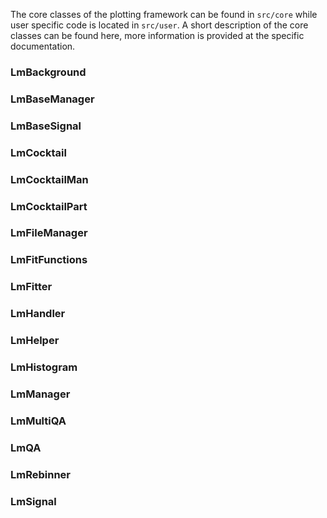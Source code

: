 The core classes of the plotting framework can be found in `src/core` while user specific code is located in `src/user`.
A short description of the core classes can be found here, more information is provided at the specific documentation.

### LmBackground

### LmBaseManager

### LmBaseSignal

### LmCocktail

### LmCocktailMan

### LmCocktailPart

### LmFileManager

### LmFitFunctions

### LmFitter

### LmHandler

### LmHelper

### LmHistogram

### LmManager

### LmMultiQA

### LmQA

### LmRebinner

### LmSignal
